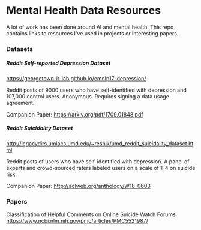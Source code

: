 # Mental Health Data Resources

A lot of work has been done around AI and mental health. This repo contains links to resources I've used in projects or interesting papers.


### Datasets

##### Reddit Self-reported Depression Dataset
https://georgetown-ir-lab.github.io/emnlp17-depression/

Reddit posts of 9000 users who have self-identified with depression and 107,000 control users. Anonymous. Requires signing a data usage agreement.

Companion Paper: https://arxiv.org/pdf/1709.01848.pdf

##### Reddit Suicidality Dataset
http://legacydirs.umiacs.umd.edu/~resnik/umd_reddit_suicidality_dataset.html

Reddit posts of users who have self-identified with depression. A panel of experts and crowd-sourced raters labeled users on a scale of 1-4 on suicide risk.

Companion Paper: http://aclweb.org/anthology/W18-0603


### Papers

Classification of Helpful Comments on Online Suicide Watch Forums
https://www.ncbi.nlm.nih.gov/pmc/articles/PMC5521987/
